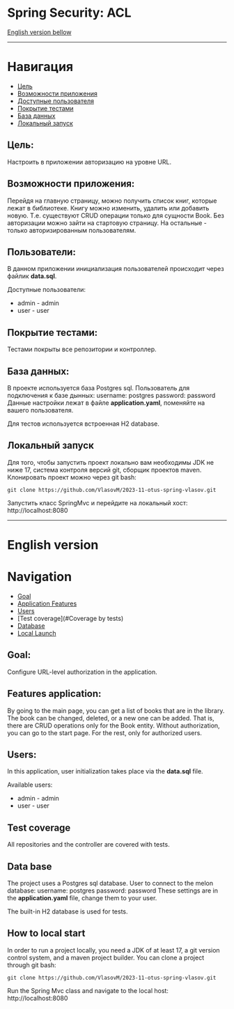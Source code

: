 # Spring Security: ACL

[English version bellow](#English-version)
___

# Навигация

- [Цель](#Цель)
- [Возможности приложения](#Возможности-приложения)
- [Доступные пользователя](#Пользователи)
- [Покрытие тестами](#Покрытие-тестами)
- [База данных](#База-данных)
- [Локальный запуск](#Локальный-запуск)

## Цель:

Настроить в приложении авторизацию на уровне URL.

## Возможности приложения:

Перейдя на главную страницу, можно получить список книг, которые лежат в библиотеке.
Книгу можно изменить, удалить или добавить новую.
Т.е. существуют CRUD операции только для сущности Book.
Без авторизации можно зайти на стартовую страницу. На остальные - только авторизированным пользователям.

## Пользователи:

В данном приложении инициализация пользователей происходит через файлик **data.sql**.

Доступные пользователи: 
 - admin - admin
  - user - user

## Покрытие тестами:

Тестами покрыты все репозитории и контроллер.

## База данных:

В проекте используется база Postgres sql. 
Пользователь для подключения к базе дынных: username: postgres  password: password 
Данные настройки лежат в файле **application.yaml**, поменяйте на вашего пользователя.

Для тестов используется встроенная H2 database.

## Локальный запуск

Для того, чтобы запустить проект локально вам необходимы JDK не ниже 17, система контроля версий git, сборщик проектов
maven. Клонировать проект можно через git bash:

    git clone https://github.com/VlasovM/2023-11-otus-spring-vlasov.git

Запустить класс SpringMvc и перейдите на локальный хост: http://localhost:8080

---

# English version

# Navigation

- [Goal](#Goal)
- [Application Features](#Features-applications)
- [Users](#Users)
- [Test coverage](#Coverage by tests)
- [Database](#Database)
- [Local Launch](#Local-launch)

## Goal:

Configure URL-level authorization in the application.

## Features application:

By going to the main page, you can get a list of books that are in the library.
The book can be changed, deleted, or a new one can be added.
That is, there are CRUD operations only for the Book entity.
Without authorization, you can go to the start page. For the rest, only for authorized users.

## Users:
In this application, user initialization takes place via the **data.sql** file.

Available users:
- admin - admin
- user - user

## Test coverage

All repositories and the controller are covered with tests.

## Data base

The project uses a Postgres sql database.
User to connect to the melon database: username: postgres password: password
These settings are in the **application.yaml** file, change them to your user.

The built-in H2 database is used for tests.

## How to local start

In order to run a project locally, you need a JDK of at least 17, a git version control system, and a maven project
builder. You can clone a project through git bash:

    git clone https://github.com/VlasovM/2023-11-otus-spring-vlasov.git

Run the Spring Mvc class and navigate to the local host: http://localhost:8080
